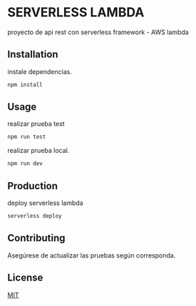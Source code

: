 # SERVERLESS LAMBDA

proyecto de api rest con serverless framework - AWS lambda

## Installation

instale dependencias.

```bash
npm install
```

## Usage

realizar prueba test

```bash
npm run test
```

realizar prueba local.

```bash
npm run dev
```

## Production

deploy serverless lambda

```bash
serverless deploy
```
## Contributing

Asegúrese de actualizar las pruebas según corresponda.
## License
[MIT](https://github.com/Elmer-Rosario-2027/aws-serverless-DDD)
